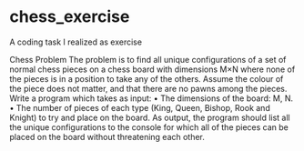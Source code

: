 chess_exercise
==============

A coding task I realized as exercise


Chess Problem
The problem is to find all unique configurations of a set of normal chess pieces
on a chess board with dimensions M×N where none of the pieces is in a position
to take any of the others. Assume the colour of the piece does not matter, and
that there are no pawns among the pieces.
Write a program which takes as input:
• The dimensions of the board: M, N.
• The number of pieces of each type (King, Queen, Bishop, Rook and Knight)
   to try and place on the board.
As output, the program should list all the unique configurations to the console for
which all of the pieces can be placed on the board without threatening each
other.
